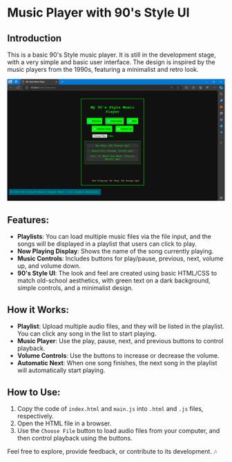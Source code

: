 # Music Player with 90's Style UI

## Introduction

This is a basic 90's Style music player. It is still in the development stage, with a very simple and basic user interface. The design is inspired by the music players from the 1990s, featuring a minimalist and retro look.

![My 90's Style Music Player Screenshot](./music-player-screenshot.png)

## Features:

- **Playlists**: You can load multiple music files via the file input, and the songs will be displayed in a playlist that users can click to play.
- **Now Playing Display**: Shows the name of the song currently playing.
- **Music Controls**: Includes buttons for play/pause, previous, next, volume up, and volume down.
- **90's Style UI**: The look and feel are created using basic HTML/CSS to match old-school aesthetics, with green text on a dark background, simple controls, and a minimalist design.

## How it Works:

- **Playlist**: Upload multiple audio files, and they will be listed in the playlist. You can click any song in the list to start playing.
- **Music Player**: Use the play, pause, next, and previous buttons to control playback.
- **Volume Controls**: Use the buttons to increase or decrease the volume.
- **Automatic Next**: When one song finishes, the next song in the playlist will automatically start playing.

## How to Use:

1. Copy the code of `index.html` and `main.js` into `.html` and `.js` files, respectively.
2. Open the HTML file in a browser.
3. Use the `Choose File` button to load audio files from your computer, and then control playback using the buttons.

Feel free to explore, provide feedback, or contribute to its development. 🎶


